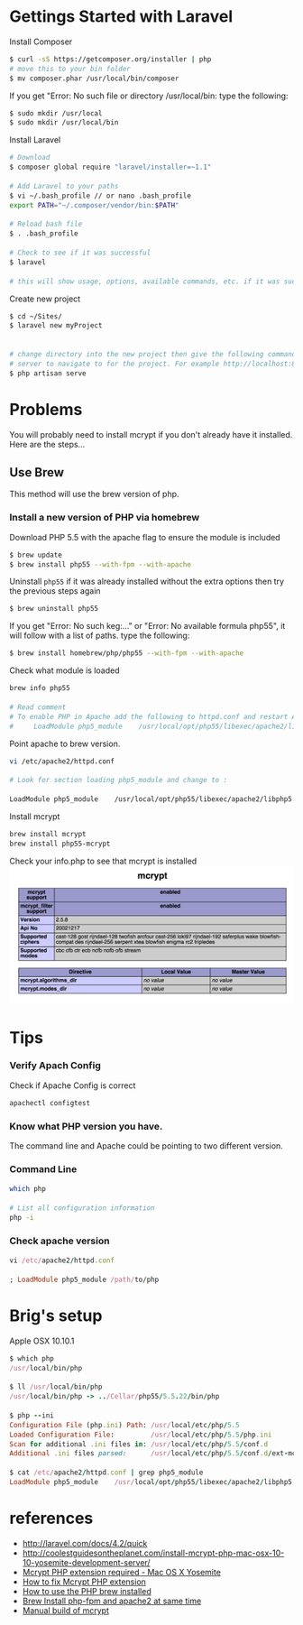 # Gettings Started with Laravel

Install Composer

```sh
$ curl -sS https://getcomposer.org/installer | php
# move this to your bin folder
$ mv composer.phar /usr/local/bin/composer
```

If you get "Error: No such file or directory /usr/local/bin: type the following:

```sh
$ sudo mkdir /usr/local
$ sudo mkdir /usr/local/bin
```

Install Laravel

```sh
# Download 
$ composer global require "laravel/installer=~1.1"

# Add Laravel to your paths
$ vi ~/.bash_profile // or nano .bash_profile
export PATH="~/.composer/vendor/bin:$PATH"

# Reload bash file
$ . .bash_profile

# Check to see if it was successful
$ laravel

# this will show usage, options, available commands, etc. if it was successful
```

Create new project
```sh
$ cd ~/Sites/
$ laravel new myProject


# change directory into the new project then give the following command, which will give you a 
# server to navigate to for the project. For example http://localhost:8000 
$ php artisan serve
```

# Problems

You will probably need to install mcrypt if you don't already have it installed. Here are the steps...

## Use Brew

This method will use the brew version of php. 

### Install a new version of PHP via homebrew

Download PHP 5.5 with the apache flag to ensure the module is included

```sh
$ brew update
$ brew install php55 --with-fpm --with-apache
```

Uninstall `php55` if it was already installed without the extra options then try the previous steps again

```sh
$ brew uninstall php55
```

If you get "Error: No such keg:..." or "Error: No available formula php55", it will follow with a list of paths. type the following:

```sh
$ brew install homebrew/php/php55 --with-fpm --with-apache
```

Check what module is loaded

```sh
brew info php55

# Read comment
# To enable PHP in Apache add the following to httpd.conf and restart Apache:
#     LoadModule php5_module    /usr/local/opt/php55/libexec/apache2/libphp5.so
```

Point apache to brew version.

```sh
vi /etc/apache2/httpd.conf

# Look for section loading php5_module and change to :

LoadModule php5_module    /usr/local/opt/php55/libexec/apache2/libphp5.so
```

Install mcrypt

```sh
brew install mcrypt
brew install php55-mcrypt
```

Check your info.php to see that mcrypt is installed
<img src="mcrypt.png">


# Tips

### Verify Apach Config

Check if Apache Config is correct
```ruby
apachectl configtest
```

### Know what PHP version you have.
The command line and Apache could be pointing to two different version.

### Command Line

```sh
which php

# List all configuration information
php -i


```
### Check apache version
```ruby
vi /etc/apache2/httpd.conf

; LoadModule php5_module /path/to/php
```





# Brig's setup
Apple OSX 10.10.1
```ruby
$ which php
/usr/local/bin/php

$ ll /usr/local/bin/php
/usr/local/bin/php -> ../Cellar/php55/5.5.22/bin/php

$ php --ini
Configuration File (php.ini) Path: /usr/local/etc/php/5.5
Loaded Configuration File:         /usr/local/etc/php/5.5/php.ini
Scan for additional .ini files in: /usr/local/etc/php/5.5/conf.d
Additional .ini files parsed:      /usr/local/etc/php/5.5/conf.d/ext-mcrypt.ini

$ cat /etc/apache2/httpd.conf | grep php5_module
LoadModule php5_module    /usr/local/opt/php55/libexec/apache2/libphp5.so
```


# references
- http://laravel.com/docs/4.2/quick
- http://coolestguidesontheplanet.com/install-mcrypt-php-mac-osx-10-10-yosemite-development-server/
- [Mcrypt PHP extension required - Mac OS X Yosemite](http://laravel.io/forum/10-06-2014-mcrypt-php-extension-required-mac-os-x-yosemite)
- [How to fix Mcrypt PHP extension](http://digitizor.com/2014/06/29/fix-mcrypt-php-extension-required-laravel/)
- [How to use the PHP brew installed](http://stackoverflow.com/questions/20523183/how-to-use-the-php-that-brew-installed)
- [Brew Install php-fpm and apache2 at same time](https://github.com/Homebrew/homebrew-php/pull/1060)
- [Manual build of mcrypt](http://coolestguidesontheplanet.com/install-mcrypt-php-mac-osx-10-10-yosemite-development-server/)
